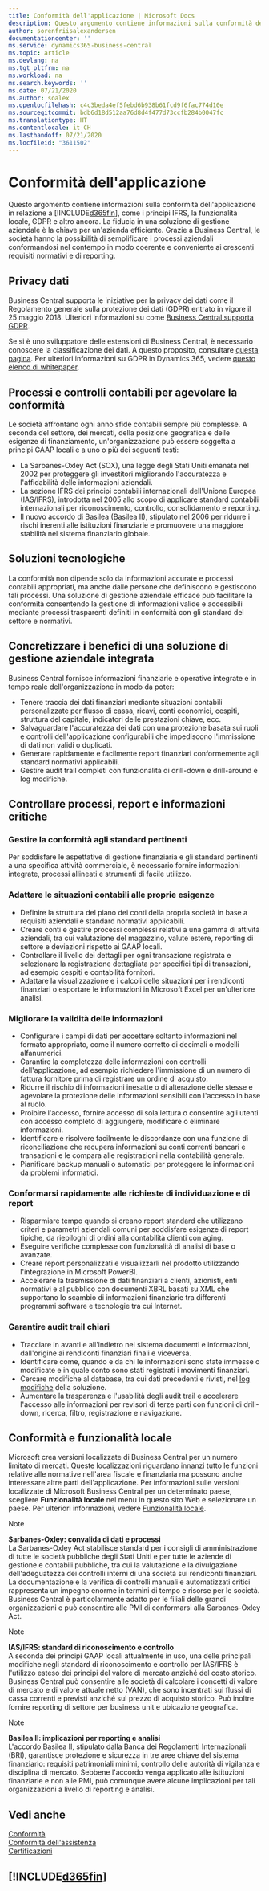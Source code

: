 ```yaml
---
title: Conformità dell'applicazione | Microsoft Docs
description: Questo argomento contiene informazioni sulla conformità dell'applicazione in relazione a Business Central.
author: sorenfriisalexandersen
documentationcenter: ''
ms.service: dynamics365-business-central
ms.topic: article
ms.devlang: na
ms.tgt_pltfrm: na
ms.workload: na
ms.search.keywords: ''
ms.date: 07/21/2020
ms.author: soalex
ms.openlocfilehash: c4c3beda4ef5febd6b938b61fcd9f6fac774d10e
ms.sourcegitcommit: bdb6d18d512aa76d8d4f477d73ccfb284b0047fc
ms.translationtype: HT
ms.contentlocale: it-CH
ms.lasthandoff: 07/21/2020
ms.locfileid: "3611502"
---
```

# <a name="application-compliance"></a>Conformità dell'applicazione

Questo argomento contiene informazioni sulla conformità dell'applicazione in relazione a [!INCLUDE[d365fin](../includes/d365fin_md.md)], come i principi IFRS, la funzionalità locale, GDPR e altro ancora. La fiducia in una soluzione di gestione aziendale è la chiave per un'azienda efficiente. Grazie a Business Central, le società hanno la possibilità di semplificare i processi aziendali conformandosi nel contempo in modo coerente e conveniente ai crescenti requisiti normativi e di reporting.

## <a name="data-privacy"></a>Privacy dati

Business Central supporta le iniziative per la privacy dei dati come il Regolamento generale sulla protezione dei dati (GDPR) entrato in vigore il 25 maggio 2018. Ulteriori informazioni su come [Business Central supporta GDPR](../admin-responding-to-requests-about-personal-data.md).  

Se si è uno sviluppatore delle estensioni di Business Central, è necessario conoscere la classificazione dei dati. A questo proposito, consultare [questa pagina](/dynamics365/business-central/dev-itpro/developer/devenv-classifying-data).
Per ulteriori informazioni su GDPR in Dynamics 365, vedere [questo elenco di whitepaper](/dynamics365/get-started/gdpr/).

## <a name="accounting-processes-and-controls-to-aid-compliance"></a>Processi e controlli contabili per agevolare la conformità

Le società affrontano ogni anno sfide contabili sempre più complesse. A seconda del settore, dei mercati, della posizione geografica e delle esigenze di finanziamento, un'organizzazione può essere soggetta a principi GAAP locali e a uno o più dei seguenti testi:

- La Sarbanes-Oxley Act (SOX), una legge degli Stati Uniti emanata nel 2002 per proteggere gli investitori migliorando l'accuratezza e l'affidabilità delle informazioni aziendali.
- La sezione IFRS dei principi contabili internazionali dell'Unione Europea (IAS/IFRS), introdotta nel 2005 allo scopo di applicare standard contabili internazionali per riconoscimento, controllo, consolidamento e reporting.
- Il nuovo accordo di Basilea (Basilea II), stipulato nel 2006 per ridurre i rischi inerenti alle istituzioni finanziarie e promuovere una maggiore stabilità nel sistema finanziario globale.

## <a name="good-practices-with-technology"></a>Soluzioni tecnologiche

La conformità non dipende solo da informazioni accurate e processi contabili appropriati, ma anche dalle persone che definiscono e gestiscono tali processi. Una soluzione di gestione aziendale efficace può facilitare la conformità consentendo la gestione di informazioni valide e accessibili mediante processi trasparenti definiti in conformità con gli standard del settore e normativi.

## <a name="realize-the-benefits-of-an-integrated-business-management-solution"></a>Concretizzare i benefici di una soluzione di gestione aziendale integrata

Business Central fornisce informazioni finanziarie e operative integrate e in tempo reale dell'organizzazione in modo da poter:

- Tenere traccia dei dati finanziari mediante situazioni contabili personalizzate per flusso di cassa, ricavi, conti economici, cespiti, struttura del capitale, indicatori delle prestazioni chiave, ecc.
- Salvaguardare l'accuratezza dei dati con una protezione basata sui ruoli e controlli dell'applicazione configurabili che impediscono l'immissione di dati non validi o duplicati.
- Generare rapidamente e facilmente report finanziari conformemente agli standard normativi applicabili.
- Gestire audit trail completi con funzionalità di drill-down e drill-around e log modifiche.

## <a name="gain-control-of-critical-information-processes-and-reports"></a>Controllare processi, report e informazioni critiche

### <a name="manage-compliance-to-the-standards-that-matter"></a>Gestire la conformità agli standard pertinenti

Per soddisfare le aspettative di gestione finanziaria e gli standard pertinenti a una specifica attività commerciale, è necessario fornire informazioni integrate, processi allineati e strumenti di facile utilizzo.

### <a name="tailor-account-schedules-to-your-needs"></a>Adattare le situazioni contabili alle proprie esigenze

- Definire la struttura del piano dei conti della propria società in base a requisiti aziendali e standard normativi applicabili.
- Creare conti e gestire processi complessi relativi a una gamma di attività aziendali, tra cui valutazione del magazzino, valute estere, reporting di settore e deviazioni rispetto ai GAAP locali.
- Controllare il livello dei dettagli per ogni transazione registrata e selezionare la registrazione dettagliata per specifici tipi di transazioni, ad esempio cespiti e contabilità fornitori.
- Adattare la visualizzazione e i calcoli delle situazioni per i rendiconti finanziari o esportare le informazioni in Microsoft Excel per un'ulteriore analisi.

### <a name="improve-information-validity"></a>Migliorare la validità delle informazioni

- Configurare i campi di dati per accettare soltanto informazioni nel formato appropriato, come il numero corretto di decimali o modelli alfanumerici.
- Garantire la completezza delle informazioni con controlli dell'applicazione, ad esempio richiedere l'immissione di un numero di fattura fornitore prima di registrare un ordine di acquisto.
- Ridurre il rischio di informazioni inesatte o di alterazione delle stesse e agevolare la protezione delle informazioni sensibili con l'accesso in base al ruolo.
- Proibire l'accesso, fornire accesso di sola lettura o consentire agli utenti con accesso completo di aggiungere, modificare o eliminare informazioni.
- Identificare e risolvere facilmente le discordanze con una funzione di riconciliazione che recupera informazioni su conti correnti bancari e transazioni e le compara alle registrazioni nella contabilità generale.
- Pianificare backup manuali o automatici per proteggere le informazioni da problemi informatici.

### <a name="comply-quickly-with-discovery-requests-and-reporting-demands"></a>Conformarsi rapidamente alle richieste di individuazione e di report

- Risparmiare tempo quando si creano report standard che utilizzano criteri e parametri aziendali comuni per soddisfare esigenze di report tipiche, da riepiloghi di ordini alla contabilità clienti con aging.
- Eseguire verifiche complesse con funzionalità di analisi di base o avanzate.
- Creare report personalizzati e visualizzarli nel prodotto utilizzando l'integrazione in Microsoft PowerBI.
- Accelerare la trasmissione di dati finanziari a clienti, azionisti, enti normativi e al pubblico con documenti XBRL basati su XML che supportano lo scambio di informazioni finanziarie tra differenti programmi software e tecnologie tra cui Internet.

### <a name="help-ensure-clear-audit-trails"></a>Garantire audit trail chiari

- Tracciare in avanti e all'indietro nel sistema documenti e informazioni, dall'origine ai rendiconti finanziari finali e viceversa.
- Identificare come, quando e da chi le informazioni sono state immesse o modificate e in quale conto sono stati registrati i movimenti finanziari.
- Cercare modifiche al database, tra cui dati precedenti e rivisti, nel [log modifiche](../across-log-changes.md) della soluzione.
- Aumentare la trasparenza e l'usabilità degli audit trail e accelerare l'accesso alle informazioni per revisori di terze parti con funzioni di drill-down, ricerca, filtro, registrazione e navigazione.

## <a name="compliance-and-local-functionality"></a>Conformità e funzionalità locale

Microsoft crea versioni localizzate di Business Central per un numero limitato di mercati. Queste localizzazioni riguardano innanzi tutto le funzioni relative alle normative nell'area fiscale e finanziaria ma possono anche interessare altre parti dell'applicazione. Per informazioni sulle versioni localizzate di Microsoft Business Central per un determinato paese, scegliere **Funzionalità locale** nel menu in questo sito Web e selezionare un paese. Per ulteriori informazioni, vedere [Funzionalità locale](../about-localization.md).  

> [!NOTE]  
> **Sarbanes-Oxley: convalida di dati e processi**  
> La Sarbanes-Oxley Act stabilisce standard per i consigli di amministrazione di tutte le società pubbliche degli Stati Uniti e per tutte le aziende di gestione e contabili pubbliche, tra cui la valutazione e la divulgazione dell'adeguatezza dei controlli interni di una società sui rendiconti finanziari. La documentazione e la verifica di controlli manuali e automatizzati critici rappresenta un impegno enorme in termini di tempo e risorse per le società. Business Central è particolarmente adatto per le filiali delle grandi organizzazioni e può consentire alle PMI di conformarsi alla Sarbanes-Oxley Act.

> [!NOTE]  
> **IAS/IFRS: standard di riconoscimento e controllo**  
> A seconda dei principi GAAP locali attualmente in uso, una delle principali modifiche negli standard di riconoscimento e controllo per IAS/IFRS è l'utilizzo esteso dei principi del valore di mercato anziché del costo storico. Business Central può consentire alle società di calcolare i concetti di valore di mercato e di valore attuale netto (VAN), che sono incentrati sui flussi di cassa correnti e previsti anziché sul prezzo di acquisto storico. Può inoltre fornire reporting di settore per business unit e ubicazione geografica.

> [!NOTE]  
> **Basilea II: implicazioni per reporting e analisi**  
> L'accordo Basilea II, stipulato dalla Banca dei Regolamenti Internazionali (BRI), garantisce protezione e sicurezza in tre aree chiave del sistema finanziario: requisiti patrimoniali minimi, controllo delle autorità di vigilanza e disciplina di mercato. Sebbene l'accordo venga applicato alle istituzioni finanziarie e non alle PMI, può comunque avere alcune implicazioni per tali organizzazioni a livello di reporting e analisi.

## <a name="see-also"></a>Vedi anche

[Conformità](compliance-overview.md)  
[Conformità dell'assistenza](compliance-service-compliance.md)  
[Certificazioni](compliance-certifications.md)  

 ## [!INCLUDE[d365fin](../includes/free_trial_md.md)]  
 
